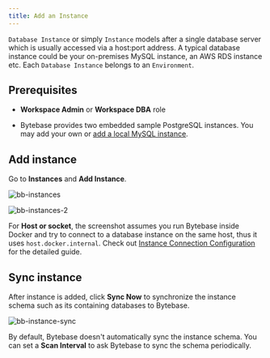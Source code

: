 ```yaml
---
title: Add an Instance
---
```


`Database Instance` or simply `Instance` models after a single database server which is usually accessed via a host:port address. A typical database instance could be your on-premises MySQL instance, an AWS RDS instance etc. Each `Database Instance` belongs to an `Environment`.

## Prerequisites

- **Workspace Admin** or **Workspace DBA** role

- Bytebase provides two embedded sample PostgreSQL instances. You may add your own or [add a local MySQL instance](/docs/tutorials/local-mysql-instance).

## Add instance

Go to **Instances** and **Add Instance**.

![bb-instances](/content/docs/get-started/step-by-step/add-an-instance/bb-instances.webp)

![bb-instances-2](/content/docs/get-started/step-by-step/add-an-instance/bb-instances-2.webp)

For **Host or socket**, the screenshot assumes you run Bytebase inside Docker and try to connect to a database instance on the same host, thus it uses `host.docker.internal`. Check out [Instance Connection Configuration](/docs/get-started/instance) for the detailed guide.

## Sync instance

After instance is added, click **Sync Now** to synchronize the instance schema such as its containing databases to Bytebase.

![bb-instance-sync](/content/docs/get-started/step-by-step/add-an-instance/bb-instance-sync.webp)

By default, Bytebase doesn't automatically sync the instance schema. You can set a **Scan Interval** to ask Bytebase to sync the schema periodically.
